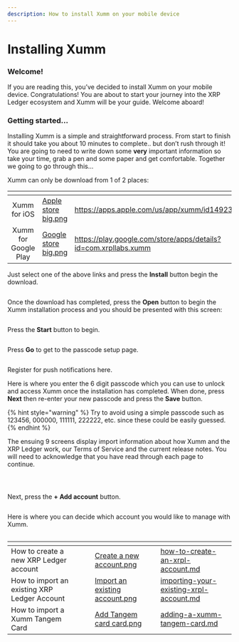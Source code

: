 ```yaml
---
description: How to install Xumm on your mobile device
---
```


# Installing Xumm

### **Welcome!**

If you are reading this, you’ve decided to install Xumm on your mobile device. Congratulations! You are about to start your journey into the XRP Ledger ecosystem and Xumm will be your guide. Welcome aboard!

### **Getting started…**

Installing Xumm is a simple and straightforward process. From start to finish it should take you about 10 minutes to complete.. but don’t rush through it! You are going to need to write down some **very** important information so take your time, grab a pen and some paper and get comfortable. Together we going to go through this...

Xumm can only be download from 1 of 2 places:

<table data-card-size="large" data-view="cards"><thead><tr><th align="center"></th><th data-hidden data-card-cover data-type="files"></th><th data-hidden data-card-target data-type="content-ref"></th></tr></thead><tbody><tr><td align="center">Xumm for iOS</td><td><a href="../.gitbook/assets/Apple store big.png">Apple store big.png</a></td><td><a href="https://apps.apple.com/us/app/xumm/id1492302343">https://apps.apple.com/us/app/xumm/id1492302343</a></td></tr><tr><td align="center">Xumm for Google Play</td><td><a href="../.gitbook/assets/Google store big.png">Google store big.png</a></td><td><a href="https://play.google.com/store/apps/details?id=com.xrpllabs.xumm">https://play.google.com/store/apps/details?id=com.xrpllabs.xumm</a></td></tr></tbody></table>

Just select one of the above links and press the **Install** button begin the download.

<figure><img src="../.gitbook/assets/Google play - Xumm.png" alt=""><figcaption></figcaption></figure>

Once the download has completed, press the **Open** button to begin the Xumm installation process and you should be presented with this screen:

<figure><img src="../.gitbook/assets/Install - Page 1.png" alt=""><figcaption></figcaption></figure>

Press the **Start** button to begin.

<figure><img src="../.gitbook/assets/Install - Page 2.png" alt=""><figcaption></figcaption></figure>

Press **Go** to get to the passcode setup page.

<figure><img src="../.gitbook/assets/Install - Page 3.png" alt=""><figcaption></figcaption></figure>

Register for push notifications here.

Here is where you enter the 6 digit passcode which you can use to unlock and access Xumm once the installation has completed. When done, press **Next** then re-enter your new passcode and press the **Save** button.&#x20;

{% hint style="warning" %}
Try to avoid using a simple passcode such as 123456, 000000, 111111, 222222, etc. since these could be easily guessed.&#x20;
{% endhint %}

The ensuing 9 screens display import information about how Xumm and the XRP Ledger work, our Terms of Service and the current release notes. You will need to acknowledge that you have read through each page to continue.

<figure><img src="../.gitbook/assets/Install - Page 4.png" alt=""><figcaption></figcaption></figure>

<figure><img src="../.gitbook/assets/Install - Page 5.png" alt=""><figcaption></figcaption></figure>

<figure><img src="../.gitbook/assets/Install - Page 6.png" alt=""><figcaption></figcaption></figure>

Next, press the **+ Add account** button.

<figure><img src="../.gitbook/assets/Install - Page 7.png" alt=""><figcaption></figcaption></figure>

Here is where you can decide which account you would like to manage with Xumm.

<figure><img src="../.gitbook/assets/Add an account screen.png" alt=""><figcaption></figcaption></figure>

<table data-view="cards"><thead><tr><th></th><th></th><th></th><th data-hidden data-card-cover data-type="files"></th><th data-hidden data-card-target data-type="content-ref"></th></tr></thead><tbody><tr><td>How to create a new XRP Ledger account</td><td></td><td></td><td><a href="../.gitbook/assets/Create a new account.png">Create a new account.png</a></td><td><a href="your-first-xrp-ledger-account/how-to-create-an-xrpl-account.md">how-to-create-an-xrpl-account.md</a></td></tr><tr><td>How to import an existing XRP Ledger Account</td><td></td><td></td><td><a href="../.gitbook/assets/Import an existing account.png">Import an existing account.png</a></td><td><a href="../getting-started/importing-your-existing-xrpl-account.md">importing-your-existing-xrpl-account.md</a></td></tr><tr><td>How to import a Xumm Tangem Card</td><td></td><td></td><td><a href="../.gitbook/assets/Add Tangem card card.png">Add Tangem card card.png</a></td><td><a href="your-first-xrp-ledger-account/adding-a-xumm-tangem-card.md">adding-a-xumm-tangem-card.md</a></td></tr></tbody></table>
